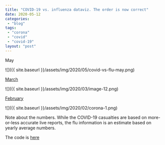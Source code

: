```yaml
---
title: "COVID-19 vs. influenza dataviz. The order is now correct"
date: 2020-05-12
categories: 
 - "blog"
tags: 
 - "corona"
 - "covid"
 - "covid-19"
layout: "post"
---
```


May

![]({{ site.baseurl }}/assets/img/2020/05/covid-vs-flu-may.png)

[March](https://gorelik.net/2020/03/18/covid-19-vs-influenza-dataviz-an-update/)

![]({{ site.baseurl }}/assets/img/2020/03/image-12.png)

[February](https://gorelik.net/2020/02/27/corona-virus-vs-flu-visualized/)

![]({{ site.baseurl }}/assets/img/2020/02/corona-1.png)

Note about the numbers. While the COVID-19 casualties are based on more-or-less accurate live reports, the flu information is an estimate based on yearly average numbers.

The code is [here](https://gist.github.com/bgbg/ae80e1e9a83a9d220cd4ff59b3e682ab)
